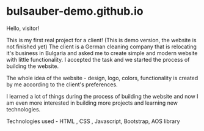 # bulsauber-demo.github.io

Hello, visitor! 

This is my first real project for a client! (This is demo version, the website is not finished yet)
The client is a German cleaning company that is relocating it's business in Bulgaria and asked me to create simple and modern website with little functionality. I accepted the task and we started the process of building the website. 

The whole idea of the website - design, logo, colors, functionality is created by me according to the client's preferences.

I learned a lot of things during the process of building the website and now I am even more interested in building more projects and learning new technologies.

Technologies used - HTML , CSS , Javascript, Bootstrap, AOS library
